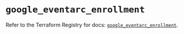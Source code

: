 # `google_eventarc_enrollment`

Refer to the Terraform Registry for docs: [`google_eventarc_enrollment`](https://registry.terraform.io/providers/hashicorp/google/6.46.0/docs/resources/eventarc_enrollment).
